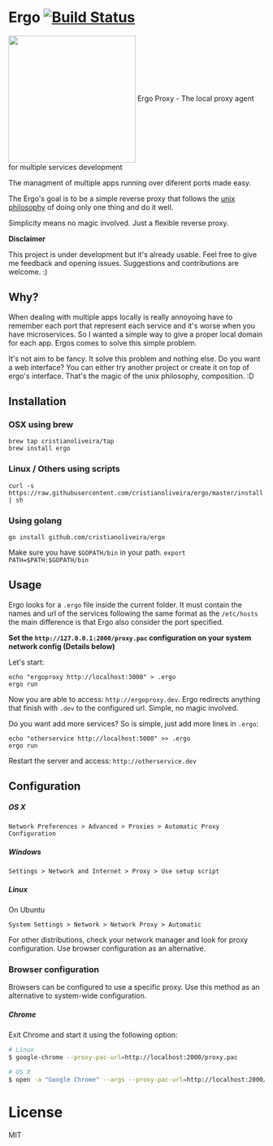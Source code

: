 
# Ergo [![Build Status](https://travis-ci.org/cristianoliveira/ergo.svg?branch=master)](https://travis-ci.org/cristianoliveira/ergo)

<p align="left" >
<img src="https://s-media-cache-ak0.pinimg.com/736x/aa/bc/3b/aabc3b2b789f478ffb87ac2f0bdd2d33--ergo-proxy-manga-anime.jpg" width="250" align="center" />
<span>Ergo Proxy - The local proxy agent for multiple services development</span>
</p>

The managment of multiple apps running over diferent ports made easy.

The Ergo's goal is to be a simple reverse proxy that follows the [unix philosophy](https://en.wikipedia.org/wiki/Unix_philosophy) of doing only one thing and do it well.

Simplicity means no magic involved. Just a flexible reverse proxy.

**Disclaimer**

This project is under development but it's already usable. Feel free to give me
feedback and opening issues. Suggestions and contributions are welcome. :)

## Why?

When dealing with multiple apps locally is really annoyoing have to remember each
port that represent each service and it's worse when you have microservices.
So I wanted a simple way to give a proper local domain for each app.
Ergos comes to solve this simple problem.

It's not aim to be fancy. It solve this problem and nothing else.
Do you want a web interface? You can either try another project or create it
on top of ergo's interface. That's the magic of the unix philosophy, composition. :D

## Installation

### OSX using brew
```
brew tap cristianoliveira/tap
brew install ergo
```

### Linux / Others using scripts
```
curl -s https://raw.githubusercontent.com/cristianoliveira/ergo/master/install.sh | sh
```

### Using golang
```
go install github.com/cristianoliveira/ergo
```
Make sure you have `$GOPATH/bin` in your path. `export PATH=$PATH:$GOPATH/bin`

## Usage

Ergo looks for a `.ergo` file inside the current folder. It must contain the names and
url of the services following the same format as the `/etc/hosts` the main difference
is that Ergo also consider the port specified.

**Set the `http://127.0.0.1:2000/proxy.pac` configuration on your system network config (Details below)**

Let's start:
```
echo "ergoproxy http://localhost:3000" > .ergo
ergo run
```
Now you are able to access: `http://ergoproxy.dev`.
Ergo redirects anything that finish with `.dev` to the configured url.
Simple, no magic involved.

Do you want add more services? So is simple, just add more lines in `.ergo`:
```
echo "otherservice http://localhost:5000" >> .ergo
ergo run
```

Restart the server and access: `http://otherservice.dev`

## Configuration

##### OS X

`Network Preferences > Advanced > Proxies > Automatic Proxy Configuration`

##### Windows

`Settings > Network and Internet > Proxy > Use setup script`

##### Linux

On Ubuntu

`System Settings > Network > Network Proxy > Automatic`

For other distributions, check your network manager and look for proxy configuration. Use browser configuration as an alternative.

### Browser configuration

Browsers can be configured to use a specific proxy. Use this method as an alternative to system-wide configuration.

##### Chrome

Exit Chrome and start it using the following option:

```sh
# Linux
$ google-chrome --proxy-pac-url=http://localhost:2000/proxy.pac

# OS X
$ open -a "Google Chrome" --args --proxy-pac-url=http://localhost:2000/proxy.pac
```

# License

MIT
